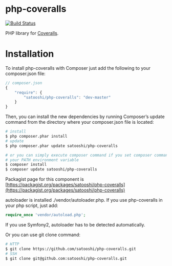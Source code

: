 php-coveralls
=============

[![Build Status](https://travis-ci.org/satooshi/php-coveralls.png?branch=master)](https://travis-ci.org/satooshi/php-coveralls)

PHP library for [Coveralls](https://coveralls.io).

# Installation

To install php-coveralls with Composer just add the following to your composer.json file:

```js
// composer.json
{
    "require": {
        "satooshi/php-coveralls": "dev-master"
    }
}
```

Then, you can install the new dependencies by running Composer’s update command from the directory where your composer.json file is located:

```sh
# install
$ php composer.phar install
# update
$ php composer.phar update satooshi/php-coveralls

# or you can simply execute composer command if you set composer command to
# your PATH environment variable
$ composer install
$ composer update satooshi/php-coveralls
```

Packagist page for this component is [https://packagist.org/packages/satooshi/php-coveralls](https://packagist.org/packages/satooshi/php-coveralls)

autoloader is installed ./vendor/autoloader.php. If you use php-coveralls in your php script, just add:

```php
require_once 'vendor/autoload.php';
```

If you use Symfony2, autoloader has to be detected automatically.

Or you can use git clone command:

```sh
# HTTP
$ git clone https://github.com/satooshi/php-coveralls.git
# SSH
$ git clone git@github.com:satooshi/php-coveralls.git
```

